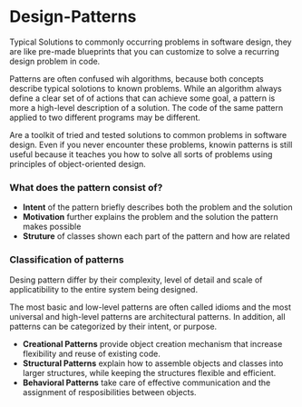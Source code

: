 # Design-Patterns

Typical Solutions to commonly occurring problems in software design, they are like pre-made blueprints that you can customize to solve a recurring design problem in code.

Patterns are often confused wih algorithms, because both concepts describe typical solotions to known problems. While an algorithm always define a clear set of of actions that can achieve some goal, a pattern is more a high-level description of a solution. The code of the same pattern applied to two different programs may be different.

Are a toolkit of tried and tested solutions to common problems in software design. Even if you never encounter these problems, knowin patterns is still useful because it teaches you how to solve all sorts of problems using principles of object-oriented design.


### What does the pattern consist of?

- <b>Intent</b> of the pattern briefly describes both the problem and the solution
- <b>Motivation</b> further explains the problem and the solution the pattern makes possible
- <b>Struture</b> of classes shown each part of the pattern and how are related

### Classification of patterns

Desing pattern differ by their complexity, level of detail and scale of applicatibility to the entire system being designed.

The most basic and low-level patterns are often called idioms and the most universal and high-level patterns are architectural patterns. In addition, all patterns can be categorized by their intent, or purpose.

- <b>Creational Patterns</b> provide object creation mechanism that increase flexibility and reuse of existing code.
- <b>Structural Patterns</b> explain how to assemble objects and classes into larger structures, while keeping the structures flexible and efficient.
- <b>Behavioral Patterns</b> take care of effective communication and the assignment of resposibilities between objects.
